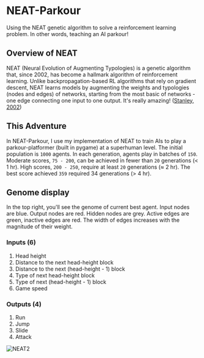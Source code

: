 # NEAT-Parkour
Using the NEAT genetic algorithm to solve a reinforcement learning problem. In other words, teaching an AI parkour!

## Overview of NEAT
NEAT (Neural Evolution of Augmenting Typologies) is a genetic algorithm that, since 2002, has become a hallmark algorithm of reinforcement learning. Unlike backpropagation-based RL algorithms that rely on gradient descent, NEAT learns models by augmenting the weights and typologies (nodes and edges) of networks, starting from the most basic of networks - one edge connecting one input to one output. It's really amazing! ([Stanley, 2002](http://nn.cs.utexas.edu/downloads/papers/stanley.ec02.pdf))

## This Adventure
In NEAT-Parkour, I use my implementation of NEAT to train AIs to play a parkour-platformer (built in pygame) at a superhuman level. The initial population is `1000` agents. In each generation, agents play in batches of `150`. Moderate scores, `75 - 200`, can be achieved in fewer than `20` generations (< 1 hr). High scores, `200 - 250`, require at least `20` generations (≈ 2 hr). The best score achieved `359` required 34 generations (> 4 hr).

## Genome display 
In the top right, you'll see the genome of current best agent. Input nodes are blue. Output nodes are red. Hidden nodes are grey. Active edges are green, inactive 
edges are red. The width of edges increases with the magnitude of their weight.

### Inputs (6)
1. Head height
2. Distance to the next head-height block
3. Distance to the next (head-height - 1) block
4. Type of next head-height block
5. Type of next (head-height - 1) block
6. Game speed

### Outputs (4)
1. Run
2. Jump
3. Slide
4. Attack

![NEAT2](https://user-images.githubusercontent.com/45083086/122322701-20e97180-cee3-11eb-95e4-bbfa3b44f246.png)
 

